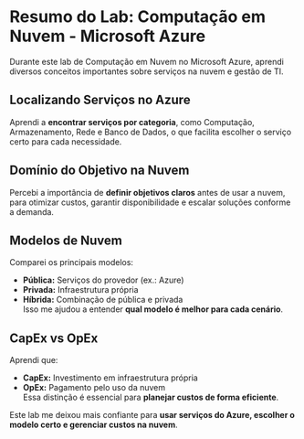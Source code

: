 # Resumo do Lab: Computação em Nuvem - Microsoft Azure

Durante este lab de Computação em Nuvem no Microsoft Azure, aprendi diversos conceitos importantes sobre serviços na nuvem e gestão de TI.

## Localizando Serviços no Azure
Aprendi a **encontrar serviços por categoria**, como Computação, Armazenamento, Rede e Banco de Dados, o que facilita escolher o serviço certo para cada necessidade.

## Domínio do Objetivo na Nuvem
Percebi a importância de **definir objetivos claros** antes de usar a nuvem, para otimizar custos, garantir disponibilidade e escalar soluções conforme a demanda.

## Modelos de Nuvem
Comparei os principais modelos:
- **Pública:** Serviços do provedor (ex.: Azure)  
- **Privada:** Infraestrutura própria  
- **Híbrida:** Combinação de pública e privada  
Isso me ajudou a entender **qual modelo é melhor para cada cenário**.

## CapEx vs OpEx
Aprendi que:
- **CapEx:** Investimento em infraestrutura própria  
- **OpEx:** Pagamento pelo uso da nuvem  
Essa distinção é essencial para **planejar custos de forma eficiente**.

Este lab me deixou mais confiante para **usar serviços do Azure, escolher o modelo certo e gerenciar custos na nuvem**.




